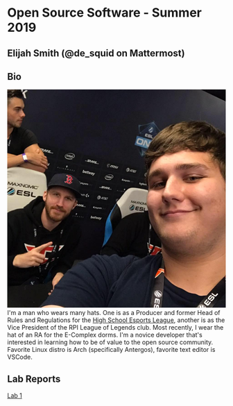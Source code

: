 # Open Source Software - Summer 2019
## Elijah Smith (@de_squid on Mattermost)

## Bio
![me_irl](me.jpg)
I'm a man who wears many hats. One is as a Producer and former Head of Rules and Regulations for the [High School Esports League](https://hsel.org/), another is as the Vice President of the RPI League of Legends club. Most recently, I wear the hat of an RA for the E-Complex dorms. I'm a novice developer that's interested in learning how to be of value to the open source community. Favorite Linux distro is Arch (specifically Antergos), favorite text editor is VSCode.



## Lab Reports
[Lab 1](labs/lab-01/report.md)